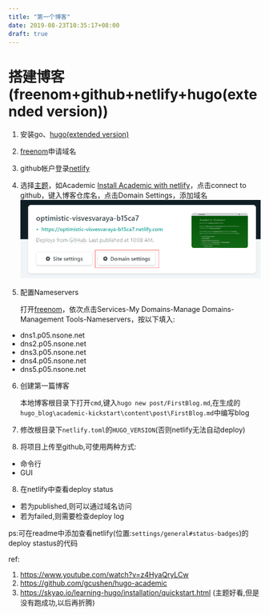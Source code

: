 ```yaml
---
title: "第一个博客"
date: 2019-08-23T10:35:17+08:00
draft: true
---
```


# 搭建博客(freenom+github+netlify+hugo(extended version))

1. 安装go、[hugo(extended version)](https://gohugo.io/getting-started/installing)

2. [freenom](http://freenom.com)申请域名

3. github帐户登录[netlify](https://www.netlify.com/)

4. 选择[主题](https://themes.gohugo.io/)，如Academic
    [Install Academic with netlify](https://sourcethemes.com/academic/docs/install/#install-with-web-browser)，点击connect to github，键入博客仓库名，点击Domain Settings，添加域名![1566526203969](第一个博客.assets/1566526203969.png)

5. 配置Nameservers

    打开[freenom](http://freenom.com)，依次点击Services-My Domains-Manage Domains-Management Tools-Nameservers，按以下填入:

- dns1.p05.nsone.net
- dns2.p05.nsone.net
- dns3.p05.nsone.net
- dns4.p05.nsone.net
- dns5.p05.nsone.net

6. 创建第一篇博客

    本地博客根目录下打开`cmd`,键入`hugo new post/FirstBlog.md`,在生成的`hugo_blog\academic-kickstart\content\post\FirstBlog.md`中编写blog

7. 修改根目录下`netlify.toml`的`HUGO_VERSION`(否则netlify无法自动deploy)

8. 将项目上传至github,可使用两种方式:

- 命令行
- GUI

8. 在netlify中查看deploy status

- 若为published,则可以通过域名访问
- 若为failed,则需要检查deploy log

ps:可在readme中添加查看netlify(位置:`settings/general#status-badges`)的deploy stastus的代码

ref:

1. https://www.youtube.com/watch?v=z4HyaQryLCw
2. https://github.com/gcushen/hugo-academic
3. https://skyao.io/learning-hugo/installation/quickstart.html (主题好看,但是没有跑成功,以后再折腾)

